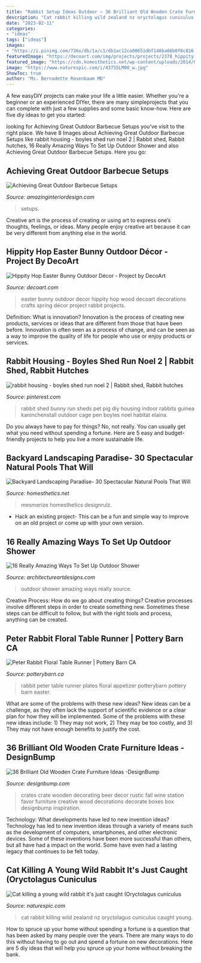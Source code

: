 ```yaml
---
title: "Rabbit Setup Ideas Outdoor ~ 36 Brilliant Old Wooden Crate Furniture Ideas -designbump"
description: "Cat rabbit killing wild zealand nz oryctolagus cuniculus caught young"
date: "2023-02-11"
categories:
- "ideas"
tags: ["ideas"]
images:
- "https://i.pinimg.com/736x/db/1a/c1/db1ac12ca00651dbf140ba86b0f8c816.jpg"
featuredImage: "https://decoart.com/img/projects/projects/2378_hippity-hop-easter-bunny-.JPG"
featured_image: "https://cdn.homesthetics.net/wp-content/uploads/2014/05/Backyard-Landscaping-Paradise-30-Spectacular-Natural-Pools-That-Will-Mesmerize-You-homesthetics-9.jpg"
image: "https://www.naturespic.com/i/43755LM00_w.jpg"
ShowToc: true
author: "Ms. Bernadette Rosenbaum MD"
---
```



A few easyDIY projects can make your life a little easier. Whether you're a beginner or an experienced DIYer, there are many simpleprojects that you can complete with just a few supplies and some basic know-how. Here are five diy ideas to get you started: 

	

		
looking for Achieving Great Outdoor Barbecue Setups you've visit to the right place. We have 8 Images about Achieving Great Outdoor Barbecue Setups like rabbit housing - boyles shed run noel 2 | Rabbit shed, Rabbit hutches, 16 Really Amazing Ways To Set Up Outdoor Shower and also Achieving Great Outdoor Barbecue Setups. Here you go:
		
    
## Achieving Great Outdoor Barbecue Setups

<img loading=lazy src="https://www.amazinginteriordesign.com/wp-content/uploads/2013/08/bbq5.jpg" onerror="this.onerror=null;this.src='https://tse4.mm.bing.net/th?id=OIP.Btp577vqEv9cfboskA_EcgHaFb&amp;pid=15.1';" alt="Achieving Great Outdoor Barbecue Setups">

_Source: amazinginteriordesign.com_

>setups. 

	

Creative art is the process of creating or using art to express one’s thoughts, feelings, or ideas. Many people enjoy creative art because it can be very different from anything else in the world.

    
## Hippity Hop Easter Bunny Outdoor Décor - Project By DecoArt

<img loading=lazy src="https://decoart.com/img/projects/projects/2378_hippity-hop-easter-bunny-.JPG" onerror="this.onerror=null;this.src='https://tse1.mm.bing.net/th?id=OIP._0VB5pY2nwI5_PA5Ic951wHaHa&amp;pid=15.1';" alt="Hippity Hop Easter Bunny Outdoor Décor - Project by DecoArt">

_Source: decoart.com_

>easter bunny outdoor decor hippity hop wood decoart decorations crafts spring décor project rabbit projects. 

	

Definition: What is innovation?
Innovation is the process of creating new products, services or ideas that are different from those that have been before. Innovation is often seen as a process of change, and can be seen as a way to improve the quality of life for people who use or enjoy products or services.

    
## Rabbit Housing - Boyles Shed Run Noel 2 | Rabbit Shed, Rabbit Hutches

<img loading=lazy src="https://i.pinimg.com/736x/db/1a/c1/db1ac12ca00651dbf140ba86b0f8c816.jpg" onerror="this.onerror=null;this.src='https://tse1.mm.bing.net/th?id=OIP.ubfbFHQd4hThVBTdijo3HAHaJ4&amp;pid=15.1';" alt="rabbit housing - boyles shed run noel 2 | Rabbit shed, Rabbit hutches">

_Source: pinterest.com_

>rabbit shed bunny run sheds pet pig diy housing indoor rabbits guinea kaninchenstall outdoor cage pen boyles noel habitat elaina. 

	

Do you always have to pay for things? No, not really. You can usually get what you need without spending a fortune. Here are 5 easy and budget-friendly projects to help you live a more sustainable life.

    
## Backyard Landscaping Paradise- 30 Spectacular Natural Pools That Will

<img loading=lazy src="https://cdn.homesthetics.net/wp-content/uploads/2014/05/Backyard-Landscaping-Paradise-30-Spectacular-Natural-Pools-That-Will-Mesmerize-You-homesthetics-9.jpg" onerror="this.onerror=null;this.src='https://tse4.mm.bing.net/th?id=OIP.8fJXXf2IwxZYBCt0fcwMpAHaKw&amp;pid=15.1';" alt="Backyard Landscaping Paradise- 30 Spectacular Natural Pools That Will">

_Source: homesthetics.net_

>mesmerize homesthetics designrulz. 

	

- Hack an existing project- This can be a fun and simple way to improve on an old project or come up with your own version.

    
## 16 Really Amazing Ways To Set Up Outdoor Shower

<img loading=lazy src="https://www.architectureartdesigns.com/wp-content/uploads/2016/07/6-39.jpg" onerror="this.onerror=null;this.src='https://tse4.mm.bing.net/th?id=OIP.tkWYQCWxlQYjfeIokPdfLAHaK3&amp;pid=15.1';" alt="16 Really Amazing Ways To Set Up Outdoor Shower">

_Source: architectureartdesigns.com_

>outdoor shower amazing ways really source. 

	

Creative Process: How do we go about creating things?
Creative processes involve different steps in order to create something new. Sometimes these steps can be difficult to follow, but with the right tools and process, anything can be created.

    
## Peter Rabbit Floral Table Runner | Pottery Barn CA

<img loading=lazy src="http://www.potterybarn.ca/core/media/media.nl?id=86330245&amp;c=3572911&amp;h=a24c4602e9911219f021&amp;resizeid=25&amp;resizeh=1200&amp;resizew=1200" onerror="this.onerror=null;this.src='https://tse4.mm.bing.net/th?id=OIP.F-769fACCdSmxY4PRkJmJwHaGq&amp;pid=15.1';" alt="Peter Rabbit Floral Table Runner | Pottery Barn CA">

_Source: potterybarn.ca_

>rabbit peter table runner plates floral appetizer potterybarn pottery barn easter. 

	

What are some of the problems with these new ideas?
New ideas can be a challenge, as they often lack the support of scientific evidence or a clear plan for how they will be implemented. Some of the problems with these new ideas include: 1) They may not work, 2) They may be too costly, and 3) They may not have enough benefits to justify the cost.

    
## 36 Brilliant Old Wooden Crate Furniture Ideas -DesignBump

<img loading=lazy src="https://designbump.com/wp-content/uploads/2015/10/crate09.jpg" onerror="this.onerror=null;this.src='https://tse3.mm.bing.net/th?id=OIP.ywL7SreYT2_Rk7nFWorIXAHaLH&amp;pid=15.1';" alt="36 Brilliant Old Wooden Crate Furniture Ideas -DesignBump">

_Source: designbump.com_

>crates crate wooden decorating beer decor rustic fall wine station favor furniture creative wood decorations decorate boxes box designbump inspiration. 

	

Technology: What developments have led to new invention ideas?
Technology has led to new invention ideas through a variety of means such as the development of computers, smartphones, and other electronic devices. Some of these inventions have been more successful than others, but all have had a impact on the world. Some have even had a lasting legacy that continues to be felt today.

    
## Cat Killing A Young Wild Rabbit It&#039;s Just Caught (Oryctolagus Cuniculus

<img loading=lazy src="https://www.naturespic.com/i/43755LM00_w.jpg" onerror="this.onerror=null;this.src='https://tse3.mm.bing.net/th?id=OIP.DE3vZkaCfQamlTa0suplGQHaE8&amp;pid=15.1';" alt="Cat killing a young wild rabbit it&#039;s just caught (Oryctolagus cuniculus">

_Source: naturespic.com_

>cat rabbit killing wild zealand nz oryctolagus cuniculus caught young. 

	

How to spruce up your home without spending a fortune is a question that has been asked by many people over the years. There are many ways to do this without having to go out and spend a fortune on new decorations. Here are 5 diy ideas that will help you spruce up your home without breaking the bank.

